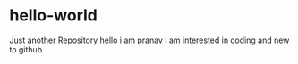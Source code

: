 # hello-world
Just another Repository
 hello i am pranav i am interested in coding and new to github.
